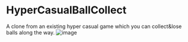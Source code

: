 # HyperCasualBallCollect
A clone from an existing hyper casual game which you can collect&lose balls along the way.
![image](https://user-images.githubusercontent.com/79334889/183532685-90273789-7ae8-4778-b9aa-0b0978564945.png)

